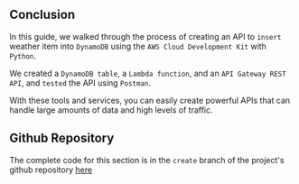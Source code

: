 ## Conclusion
In this guide, we walked through the process of creating an API to `insert` weather item into `DynamoDB` using the `AWS Cloud Development Kit` with `Python`. 

We created a `DynamoDB table`, a `Lambda function`, and an `API Gateway REST API`, and `tested` the API using `Postman`. 

With these tools and services, you can easily create powerful APIs that can handle large amounts of data and high levels of traffic.

## Github Repository

The complete code for this section is in the `create` branch of the project's github repository [here](https://github.com/EducloudHQ/rest_with_cdk_python/tree/create)
